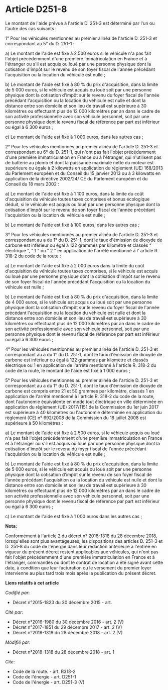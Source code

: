 # Article D251-8

Le montant de l'aide prévue à l'article D. 251-3 est déterminé par l'un ou l'autre des cas suivants : 

1° Pour les véhicules mentionnés au premier alinéa de l'article D. 251-3 et correspondant au 5° du D. 251-1 : 

a) Le montant de l'aide est fixé à 2 500 euros si le véhicule n'a pas fait l'objet précédemment d'une première
immatriculation en France et à l'étranger ou s'il est acquis ou loué par une personne physique dont la cotisation d'impôt sur
le revenu de son foyer fiscal de l'année précédant l'acquisition ou la location du véhicule est nulle ; 

b) Le montant de l'aide est fixé à 80 % du prix d'acquisition, dans la limite de 5 000 euros, si le véhicule est acquis ou
loué soit par une personne physique dont la cotisation d'impôt sur le revenu du foyer fiscal de l'année précédant
l'acquisition ou la location du véhicule est nulle et dont la distance entre son domicile et son lieu de travail est
supérieure à 30 kilomètres ou effectuant plus de 12 000 kilomètres par an dans le cadre de son activité professionnelle avec
son véhicule personnel, soit par une personne physique dont le revenu fiscal de référence par part est inférieur ou égal à 6
300 euros ; 

c) Le montant de l'aide est fixé à 1 000 euros, dans les autres cas ; 

2° Pour les véhicules mentionnés au premier alinéa de l'article D. 251-3 et correspondant au 6° du D. 251-1, qui n'ont pas
fait l'objet précédemment d'une première immatriculation en France ou à l'étranger, qui n'utilisent pas de batterie au plomb
et dont la puissance maximale nette du moteur est supérieure ou égale à 2 kilowatts en application du règlement (UE) 168/2013
du Parlement européen et du Conseil du 15 janvier 2013 ou à 3 kilowatts en application de la directive 2002/24/ CE du
Parlement européen et du Conseil du 18 mars 2002 : 

a) Le montant de l'aide est fixé à 1 100 euros, dans la limite du coût d'acquisition du véhicule toutes taxes comprises et
bonus écologique déduit, si le véhicule est acquis ou loué par une personne physique dont la cotisation d'impôt sur le revenu
de son foyer fiscal de l'année précédant l'acquisition ou la location du véhicule est nulle ; 

b) Le montant de l'aide est fixé à 100 euros, dans les autres cas ; 

3° Pour les véhicules mentionnés au premier alinéa de l'article D. 251-3 et correspondant au a du 1° du D. 251-1, dont le
taux d'émission de dioxyde de carbone est inférieur ou égal à 122 grammes par kilomètre et classés “ électrique ”, “ 1 ” ou “
2 ” en application de l'arrêté mentionné à l' article R. 318-2 du code de la route  : 

a) Le montant de l'aide est fixé à 2 000 euros dans la limite du coût d'acquisition du véhicule toutes taxes comprises, si le
véhicule est acquis ou loué par une personne physique dont la cotisation d'impôt sur le revenu de son foyer fiscal de l'année
précédant l'acquisition ou la location du véhicule est nulle ; 

b) Le montant de l'aide est fixé à 80 % du prix d'acquisition, dans la limite de 4 000 euros, si le véhicule est acquis ou
loué soit par une personne physique dont la cotisation d'impôt sur le revenu du foyer fiscal de l'année précédant
l'acquisition ou la location du véhicule est nulle et dont la distance entre son domicile et son lieu de travail est
supérieure à 30 kilomètres ou effectuant plus de 12 000 kilomètres par an dans le cadre de son activité professionnelle avec
son véhicule personnel, soit par une personne physique dont le revenu fiscal de référence par part est inférieur ou égal à 6
300 euros ; 

4° Pour les véhicules mentionnés au premier alinéa de l'article D. 251-3 et correspondant au a du 1° du D. 251-1, dont le
taux d'émission de dioxyde de carbone est inférieur ou égal à 122 grammes par kilomètre et classés électrique ou 1 en
application de l'arrêté mentionné à l'article R. 318-2 du code de la route, le montant de l'aide est fixé à 1 000 euros ; 

5° Pour les véhicules mentionnés au premier alinéa de l'article D. 251-3 et correspondant au a du 1° du D. 251-1, dont le
taux d'émission de dioxyde de carbone est compris entre 21 et 50 grammes par kilomètre, classés 1 en application de l'arrêté
mentionné à l'article R. 318-2 du code de la route, dont l'autonomie équivalente en mode tout électrique en ville déterminée
en application du règlement (UE) 2017/1151 de la Commission du 1er juin 2017 est supérieure à 40 kilomètres ou l'autonomie
déterminée en application du règlement (CE) n° 692/2008 de la Commission du 18 juillet 2008 est supérieure à 50 kilomètres : 

a) Le montant de l'aide est fixé à 2 500 euros, si le véhicule acquis ou loué n'a pas fait l'objet précédemment d'une
première immatriculation en France et à l'étranger ou s'il est acquis ou loué par une personne physique dont la cotisation
d'impôt sur le revenu du foyer fiscal de l'année précédant l'acquisition ou la location du véhicule est nulle ; 

b) Le montant de l'aide est fixé à 80 % du prix d'acquisition, dans la limite de 5 000 euros, si le véhicule est acquis ou
loué soit par une personne physique dont la cotisation d'impôt sur le revenu de son foyer fiscal de l'année précédant
l'acquisition ou la location du véhicule est nulle et dont la distance entre son domicile et son lieu de travail est
supérieure à 30 kilomètres ou effectuant plus de 12 000 kilomètres par an dans le cadre de son activité professionnelle avec
son véhicule personnel, soit par une personne physique dont le revenu fiscal de référence par part est inférieur ou égal à 6
300 euros ; 

c) Le montant de l'aide est fixé à 1 000 euros dans les autres cas ;

**Nota:**

Conformément à l'article 2 du décret n° 2018-1318 du 28 décembre 2018, lorsqu'elles sont plus avantageuses, les dispositions
des articles D. 251-3 et D. 251-8 du code de l'énergie dans leur rédaction antérieure à l'entrée en vigueur du présent décret
restent applicables aux véhicules, qui n'ont pas fait l'objet précédemment d'une première immatriculation en France et à
l'étranger, commandés ou dont le contrat de location a été signé avant cette date, à condition que leur facturation ou le
versement du premier loyer intervienne au plus tard trois mois après la publication du présent décret.

**Liens relatifs à cet article**

_Codifié par_:

  - Décret n°2015-1823 du 30 décembre 2015 - art.

_Cité par_:

  - Décret n°2016-1980 du 30 décembre 2016 - art. 2 (V)
  - Décret n°2017-1851 du 29 décembre 2017 - art. 2 (V)
  - Décret n°2018-1318 du 28 décembre 2018 - art. 2 (V)

_Modifié par_:

  - Décret n°2018-1318 du 28 décembre 2018 - art. 1

_Cite_:

  - Code de la route. - art. R318-2
  - Code de l'énergie - art. D251-1
  - Code de l'énergie - art. D251-3 (V)
